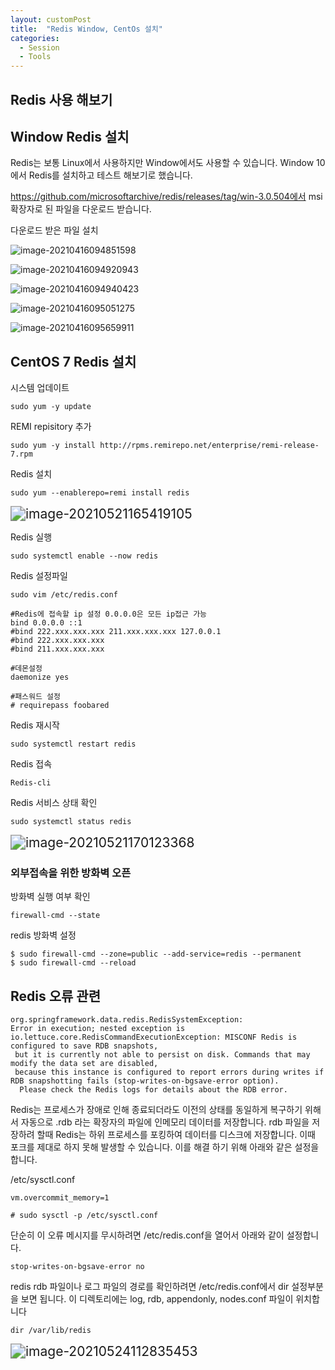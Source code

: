 ```yaml
---
layout: customPost
title:  "Redis Window, CentOs 설치"
categories: 
  - Session
  - Tools
---
```




## Redis 사용 해보기



## Window Redis 설치

Redis는 보통 Linux에서 사용하지만 Window에서도 사용할 수 있습니다. Window 10에서 Redis를 설치하고 테스트 해보기로 했습니다.

https://github.com/microsoftarchive/redis/releases/tag/win-3.0.504에서 msi 확장자로 된 파일을 다운로드 받습니다.

다운로드 받은 파일 설치

![image-20210416094851598](C:\Users\webme\mygit\blog\assets\images\posts\image-20210416094851598.png)

![image-20210416094920943](C:\Users\webme\mygit\blog\assets\images\posts\image-20210416094920943.png)

![image-20210416094940423](C:\Users\webme\mygit\blog\assets\images\posts\image-20210416094940423.png)

![image-20210416095051275](C:\Users\webme\mygit\blog\assets\images\posts\image-20210416095051275.png)

![image-20210416095659911](C:\Users\webme\mygit\blog\assets\images\posts\image-20210416095659911.png)







## CentOS 7 Redis 설치

시스템 업데이트

```
sudo yum -y update
```



REMI repisitory 추가

```
sudo yum -y install http://rpms.remirepo.net/enterprise/remi-release-7.rpm
```



Redis 설치

```
sudo yum --enablerepo=remi install redis
```

<img src="C:\Users\webme\mygit\blog\assets\images\posts\image-20210521165419105.png" alt="image-20210521165419105" style="zoom:150%;" />



Redis 실행

```
sudo systemctl enable --now redis
```



Redis 설정파일

```
sudo vim /etc/redis.conf

#Redis에 접속할 ip 설정 0.0.0.0은 모든 ip접근 가능
bind 0.0.0.0 ::1
#bind 222.xxx.xxx.xxx 211.xxx.xxx.xxx 127.0.0.1
#bind 222.xxx.xxx.xxx
#bind 211.xxx.xxx.xxx

#데몬설정
daemonize yes

#패스워드 설정
# requirepass foobared

```



Redis 재시작

```
sudo systemctl restart redis
```



Redis 접속 

```
Redis-cli
```



Redis 서비스 상태 확인

```
sudo systemctl status redis

```

<img src="C:\Users\webme\mygit\blog\assets\images\posts\image-20210521170123368.png" alt="image-20210521170123368" style="zoom:150%;" />



### 외부접속을 위한 방화벽 오픈

방화벽 실행 여부 확인

```
firewall-cmd --state
```



redis 방화벽 설정

```
$ sudo firewall-cmd --zone=public --add-service=redis --permanent
$ sudo firewall-cmd --reload
```



## Redis 오류 관련

```
org.springframework.data.redis.RedisSystemException: 
Error in execution; nested exception is io.lettuce.core.RedisCommandExecutionException: MISCONF Redis is configured to save RDB snapshots,
 but it is currently not able to persist on disk. Commands that may modify the data set are disabled, 
 because this instance is configured to report errors during writes if RDB snapshotting fails (stop-writes-on-bgsave-error option).
  Please check the Redis logs for details about the RDB error.
```

Redis는 프로세스가 장애로 인해 종료되더라도 이전의 상태를 동일하게 복구하기 위해서 자동으로 .rdb 라는 확장자의 파일에 인메모리 데이터를 저장합니다. rdb 파일을 저장하려 할때 Redis는 하위 프로세스를 포킹하여 데이터를 디스크에 저장합니다. 이때 포크를 제대로 하지 못해 발생할 수 있습니다. 이를 해결 하기 위해 아래와 같은 설정을 합니다.

/etc/sysctl.conf

```
vm.overcommit_memory=1
```

```
# sudo sysctl -p /etc/sysctl.conf
```

단순히 이 오류 메시지를 무시하려면  /etc/redis.conf을 열어서 아래와 같이 설정합니다.

```
stop-writes-on-bgsave-error no
```



redis rdb 파일이나 로그 파일의 경로를 확인하려면 /etc/redis.conf에서 dir 설정부분을 보면 됩니다. 이 디렉토리에는 log, rdb, appendonly, nodes.conf 파일이 위치합니다

```
dir /var/lib/redis
```

<img src="C:\Users\webme\mygit\blog\assets\images\posts\image-20210524112835453.png" alt="image-20210524112835453" style="zoom:150%;" />